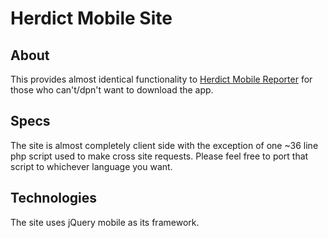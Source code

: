 # Herdict Mobile Site

## About

This provides almost identical functionality to [Herdict Mobile Reporter](https://github.com/berkmancenter/herdict-mobile-reporter) for those who can't/dpn't want to download the app. 

## Specs 

The site is almost completely client side with the exception of one ~36 line php script used to make cross site requests. Please feel free to port that script to whichever language you want.

## Technologies

The site uses jQuery mobile as its framework. 